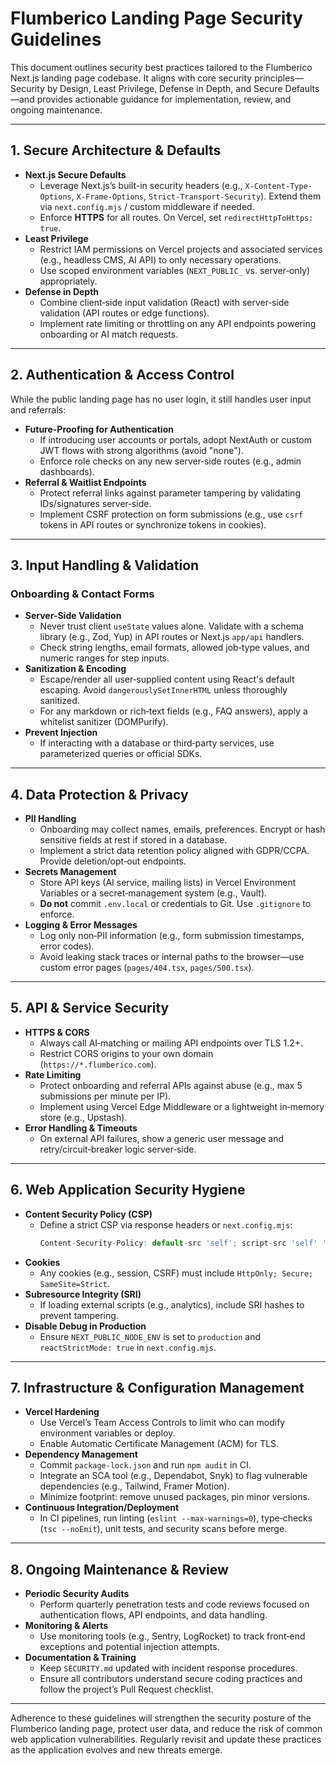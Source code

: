 # Flumberico Landing Page Security Guidelines

This document outlines security best practices tailored to the Flumberico Next.js landing page codebase. It aligns with core security principles—Security by Design, Least Privilege, Defense in Depth, and Secure Defaults—and provides actionable guidance for implementation, review, and ongoing maintenance.

---

## 1. Secure Architecture & Defaults

- **Next.js Secure Defaults**
  - Leverage Next.js’s built-in security headers (e.g., `X-Content-Type-Options`, `X-Frame-Options`, `Strict-Transport-Security`). Extend them via `next.config.mjs` / custom middleware if needed.
  - Enforce **HTTPS** for all routes. On Vercel, set `redirectHttpToHttps: true`.
- **Least Privilege**
  - Restrict IAM permissions on Vercel projects and associated services (e.g., headless CMS, AI API) to only necessary operations.
  - Use scoped environment variables (`NEXT_PUBLIC_` vs. server‐only) appropriately.
- **Defense in Depth**
  - Combine client‐side input validation (React) with server‐side validation (API routes or edge functions).
  - Implement rate limiting or throttling on any API endpoints powering onboarding or AI match requests.

---

## 2. Authentication & Access Control

While the public landing page has no user login, it still handles user input and referrals:  

- **Future-Proofing for Authentication**
  - If introducing user accounts or portals, adopt NextAuth or custom JWT flows with strong algorithms (avoid "none").
  - Enforce role checks on any new server‐side routes (e.g., admin dashboards).
- **Referral & Waitlist Endpoints**
  - Protect referral links against parameter tampering by validating IDs/signatures server‐side.
  - Implement CSRF protection on form submissions (e.g., use `csrf` tokens in API routes or synchronize tokens in cookies).

---

## 3. Input Handling & Validation

### Onboarding & Contact Forms

- **Server-Side Validation**
  - Never trust client `useState` values alone. Validate with a schema library (e.g., Zod, Yup) in API routes or Next.js `app/api` handlers.
  - Check string lengths, email formats, allowed job‐type values, and numeric ranges for step inputs.
- **Sanitization & Encoding**
  - Escape/render all user‐supplied content using React's default escaping. Avoid `dangerouslySetInnerHTML` unless thoroughly sanitized.
  - For any markdown or rich‐text fields (e.g., FAQ answers), apply a whitelist sanitizer (DOMPurify).
- **Prevent Injection**
  - If interacting with a database or third‐party services, use parameterized queries or official SDKs.

---

## 4. Data Protection & Privacy

- **PII Handling**  
  - Onboarding may collect names, emails, preferences. Encrypt or hash sensitive fields at rest if stored in a database.
  - Implement a strict data retention policy aligned with GDPR/CCPA. Provide deletion/opt‐out endpoints.
- **Secrets Management**  
  - Store API keys (AI service, mailing lists) in Vercel Environment Variables or a secret‐management system (e.g., Vault).  
  - **Do not** commit `.env.local` or credentials to Git. Use `.gitignore` to enforce.
- **Logging & Error Messages**  
  - Log only non‐PII information (e.g., form submission timestamps, error codes).  
  - Avoid leaking stack traces or internal paths to the browser—use custom error pages (`pages/404.tsx`, `pages/500.tsx`).

---

## 5. API & Service Security

- **HTTPS & CORS**  
  - Always call AI‐matching or mailing API endpoints over TLS 1.2+.  
  - Restrict CORS origins to your own domain (`https://*.flumberico.com`).
- **Rate Limiting**  
  - Protect onboarding and referral APIs against abuse (e.g., max 5 submissions per minute per IP).  
  - Implement using Vercel Edge Middleware or a lightweight in‐memory store (e.g., Upstash).
- **Error Handling & Timeouts**  
  - On external API failures, show a generic user message and retry/circuit‐breaker logic server‐side.

---

## 6. Web Application Security Hygiene

- **Content Security Policy (CSP)**  
  - Define a strict CSP via response headers or `next.config.mjs`:
    ```js
    Content-Security-Policy: default-src 'self'; script-src 'self' 'unsafe-eval'; style-src 'self' https://fonts.googleapis.com; img-src 'self' data:;
    ```
- **Cookies**  
  - Any cookies (e.g., session, CSRF) must include `HttpOnly; Secure; SameSite=Strict`.
- **Subresource Integrity (SRI)**  
  - If loading external scripts (e.g., analytics), include SRI hashes to prevent tampering.
- **Disable Debug in Production**  
  - Ensure `NEXT_PUBLIC_NODE_ENV` is set to `production` and `reactStrictMode: true` in `next.config.mjs`.

---

## 7. Infrastructure & Configuration Management

- **Vercel Hardening**  
  - Use Vercel’s Team Access Controls to limit who can modify environment variables or deploy.
  - Enable Automatic Certificate Management (ACM) for TLS.
- **Dependency Management**  
  - Commit `package-lock.json` and run `npm audit` in CI.  
  - Integrate an SCA tool (e.g., Dependabot, Snyk) to flag vulnerable dependencies (e.g., Tailwind, Framer Motion).
  - Minimize footprint: remove unused packages, pin minor versions.
- **Continuous Integration/Deployment**  
  - In CI pipelines, run linting (`eslint --max-warnings=0`), type‐checks (`tsc --noEmit`), unit tests, and security scans before merge.

---

## 8. Ongoing Maintenance & Review

- **Periodic Security Audits**  
  - Perform quarterly penetration tests and code reviews focused on authentication flows, API endpoints, and data handling.
- **Monitoring & Alerts**  
  - Use monitoring tools (e.g., Sentry, LogRocket) to track front‐end exceptions and potential injection attempts.
- **Documentation & Training**  
  - Keep `SECURITY.md` updated with incident response procedures.  
  - Ensure all contributors understand secure coding practices and follow the project’s Pull Request checklist.

---

Adherence to these guidelines will strengthen the security posture of the Flumberico landing page, protect user data, and reduce the risk of common web application vulnerabilities. Regularly revisit and update these practices as the application evolves and new threats emerge.
